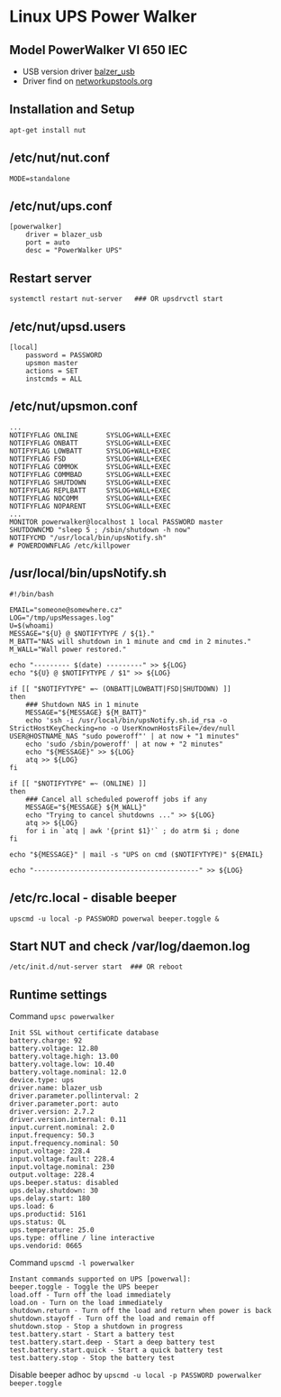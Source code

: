# Linux UPS Power Walker

## Model PowerWalker VI 650 IEC

* USB version driver [balzer_usb](https://networkupstools.org/docs/man/blazer_usb.html)
* Driver find on [networkupstools.org](https://networkupstools.org/stable-hcl.html)

## Installation and Setup

    apt-get install nut

## /etc/nut/nut.conf

    MODE=standalone

## /etc/nut/ups.conf

    [powerwalker]
        driver = blazer_usb
        port = auto
        desc = "PowerWalker UPS"

## Restart server

    systemctl restart nut-server   ### OR upsdrvctl start

## /etc/nut/upsd.users

    [local]
        password = PASSWORD
        upsmon master
        actions = SET
        instcmds = ALL

## /etc/nut/upsmon.conf

    ...
    NOTIFYFLAG ONLINE       SYSLOG+WALL+EXEC
    NOTIFYFLAG ONBATT       SYSLOG+WALL+EXEC
    NOTIFYFLAG LOWBATT      SYSLOG+WALL+EXEC
    NOTIFYFLAG FSD          SYSLOG+WALL+EXEC
    NOTIFYFLAG COMMOK       SYSLOG+WALL+EXEC
    NOTIFYFLAG COMMBAD      SYSLOG+WALL+EXEC
    NOTIFYFLAG SHUTDOWN     SYSLOG+WALL+EXEC
    NOTIFYFLAG REPLBATT     SYSLOG+WALL+EXEC
    NOTIFYFLAG NOCOMM       SYSLOG+WALL+EXEC
    NOTIFYFLAG NOPARENT     SYSLOG+WALL+EXEC
    ...
    MONITOR powerwalker@localhost 1 local PASSWORD master
    SHUTDOWNCMD "sleep 5 ; /sbin/shutdown -h now"
    NOTIFYCMD "/usr/local/bin/upsNotify.sh"
    # POWERDOWNFLAG /etc/killpower

## /usr/local/bin/upsNotify.sh

    #!/bin/bash

    EMAIL="someone@somewhere.cz"
    LOG="/tmp/upsMessages.log"
    U=$(whoami)
    MESSAGE="${U} @ $NOTIFYTYPE / ${1}."
    M_BATT="NAS will shutdown in 1 minute and cmd in 2 minutes."
    M_WALL="Wall power restored."

    echo "--------- $(date) ---------" >> ${LOG}
    echo "${U} @ $NOTIFYTYPE / $1" >> ${LOG}

    if [[ "$NOTIFYTYPE" =~ (ONBATT|LOWBATT|FSD|SHUTDOWN) ]]
    then
        ### Shutdown NAS in 1 minute
        MESSAGE="${MESSAGE} ${M_BATT}"
        echo 'ssh -i /usr/local/bin/upsNotify.sh.id_rsa -o StrictHostKeyChecking=no -o UserKnownHostsFile=/dev/null USER@HOSTNAME_NAS "sudo poweroff"' | at now + "1 minutes"
        echo 'sudo /sbin/poweroff' | at now + "2 minutes"
        echo "${MESSAGE}" >> ${LOG}
        atq >> ${LOG}
    fi

    if [[ "$NOTIFYTYPE" =~ (ONLINE) ]]
    then
        ### Cancel all scheduled poweroff jobs if any
        MESSAGE="${MESSAGE} ${M_WALL}"
        echo "Trying to cancel shutdowns ..." >> ${LOG}
        atq >> ${LOG}
        for i in `atq | awk '{print $1}'` ; do atrm $i ; done
    fi

    echo "${MESSAGE}" | mail -s "UPS on cmd ($NOTIFYTYPE)" ${EMAIL}

    echo "-----------------------------------------" >> ${LOG}

## /etc/rc.local - disable beeper

    upscmd -u local -p PASSWORD powerwal beeper.toggle &

## Start NUT and check /var/log/daemon.log

    /etc/init.d/nut-server start  ### OR reboot

## Runtime settings

Command `upsc powerwalker`

    Init SSL without certificate database
    battery.charge: 92
    battery.voltage: 12.80
    battery.voltage.high: 13.00
    battery.voltage.low: 10.40
    battery.voltage.nominal: 12.0
    device.type: ups
    driver.name: blazer_usb
    driver.parameter.pollinterval: 2
    driver.parameter.port: auto
    driver.version: 2.7.2
    driver.version.internal: 0.11
    input.current.nominal: 2.0
    input.frequency: 50.3
    input.frequency.nominal: 50
    input.voltage: 228.4
    input.voltage.fault: 228.4
    input.voltage.nominal: 230
    output.voltage: 228.4
    ups.beeper.status: disabled
    ups.delay.shutdown: 30
    ups.delay.start: 180
    ups.load: 6
    ups.productid: 5161
    ups.status: OL
    ups.temperature: 25.0
    ups.type: offline / line interactive
    ups.vendorid: 0665

Command `upscmd -l powerwalker`

    Instant commands supported on UPS [powerwal]:
    beeper.toggle - Toggle the UPS beeper
    load.off - Turn off the load immediately
    load.on - Turn on the load immediately
    shutdown.return - Turn off the load and return when power is back
    shutdown.stayoff - Turn off the load and remain off
    shutdown.stop - Stop a shutdown in progress
    test.battery.start - Start a battery test
    test.battery.start.deep - Start a deep battery test
    test.battery.start.quick - Start a quick battery test
    test.battery.stop - Stop the battery test

Disable beeper adhoc by `upscmd -u local -p PASSWORD powerwalker beeper.toggle`
